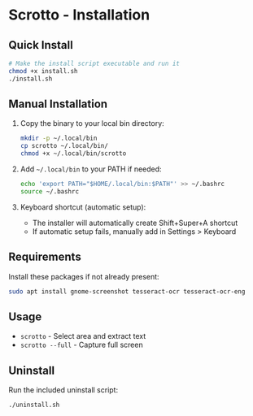 # Scrotto - Installation

## Quick Install

```bash
# Make the install script executable and run it
chmod +x install.sh
./install.sh
```

## Manual Installation

1. Copy the binary to your local bin directory:
   ```bash
   mkdir -p ~/.local/bin
   cp scrotto ~/.local/bin/
   chmod +x ~/.local/bin/scrotto
   ```

2. Add `~/.local/bin` to your PATH if needed:
   ```bash
   echo 'export PATH="$HOME/.local/bin:$PATH"' >> ~/.bashrc
   source ~/.bashrc
   ```

3. Keyboard shortcut (automatic setup):
   - The installer will automatically create Shift+Super+A shortcut
   - If automatic setup fails, manually add in Settings > Keyboard

## Requirements

Install these packages if not already present:
```bash
sudo apt install gnome-screenshot tesseract-ocr tesseract-ocr-eng
```

## Usage

- `scrotto` - Select area and extract text
- `scrotto --full` - Capture full screen

## Uninstall

Run the included uninstall script:
```bash
./uninstall.sh
```
